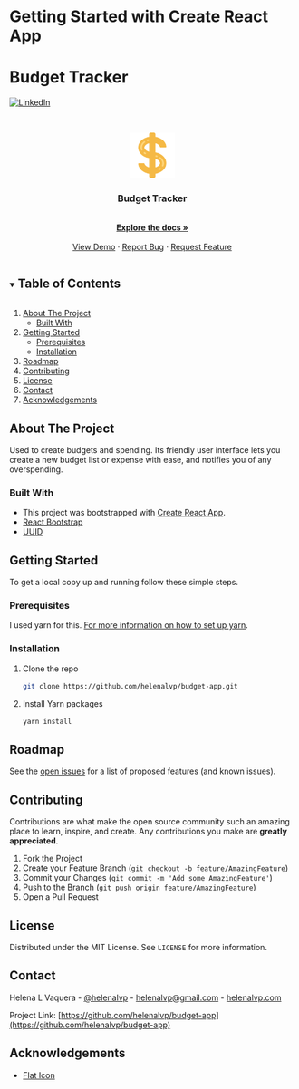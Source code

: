 # Getting Started with Create React App
# Budget Tracker

<!-- PROJECT SHIELDS -->
<!--
*** I'm using markdown "reference style" links for readability.
*** Reference links are enclosed in brackets [ ] instead of parentheses ( ).
*** See the bottom of this document for the declaration of the reference variables
*** for contributors-url, forks-url, etc. This is an optional, concise syntax you may use.
*** https://www.markdownguide.org/basic-syntax/#reference-style-links
-->

[![LinkedIn][linkedin-shield]][linkedin-url]

<!-- PROJECT LOGO -->
<br />
<p align="center">
  <a href="https://github.com/helenalvp/budget-app">
    <img src="/public/favicon.png" alt="Logo" width="80" height="80">
  </a>

  <h3 align="center">Budget Tracker</h3>

  <p align="center">
<br />
<a href="https://github.com/helenalvp/budget-app"><strong>Explore the docs »</strong></a>
<br />
<br />
<a href="https://helenalvp-budget-tracker.netlify.app">View Demo</a>
·
<a href="https://github.com/helenalvp/budget-app/issues">Report Bug</a>
·
<a href="https://github.com/helenalvp/budget-app/issues">Request Feature</a>

  </p>
</p>

<!-- TABLE OF CONTENTS -->
<details open="open">
  <summary><h2 style="display: inline-block">Table of Contents</h2></summary>
  <ol>
    <li>
      <a href="#about-the-project">About The Project</a>
      <ul>
        <li><a href="#built-with">Built With</a></li>
      </ul>
    </li>
    <li>
      <a href="#getting-started">Getting Started</a>
      <ul>
        <li><a href="#prerequisites">Prerequisites</a></li>
        <li><a href="#installation">Installation</a></li>
      </ul>
    </li>
    <!-- <li><a href="#usage">Usage</a></li> -->
    <li><a href="#roadmap">Roadmap</a></li>
    <li><a href="#contributing">Contributing</a></li>
    <li><a href="#license">License</a></li>
    <li><a href="#contact">Contact</a></li>
    <li><a href="#acknowledgements">Acknowledgements</a></li>
  </ol>
</details>

<!-- ABOUT THE PROJECT -->

## About The Project

<!-- INSERT IMAGE HERE -->
<!-- <a href="https://helenalvp-budget-tracker.netlify.app/"><img src="/src/assets/images/app-screenshot.PNG" alt="app screenshot"/></a> -->

Used to create budgets and spending. Its friendly user interface lets you create a new budget list or expense with ease, and notifies you of any overspending. 

### Built With

- This project was bootstrapped with [Create React App](https://github.com/facebook/create-react-app).
- [React Bootstrap](https://react-bootstrap.github.io/)
- [UUID](https://www.npmjs.com/package/uuid)

<!-- GETTING STARTED -->

## Getting Started

To get a local copy up and running follow these simple steps.

### Prerequisites

I used yarn for this. [For more information on how to set up yarn](https://classic.yarnpkg.com/en/docs/getting-started).

<!-- - yarn
  ```sh
  yarn --version
  ``` -->

### Installation

1. Clone the repo
   ```sh
   git clone https://github.com/helenalvp/budget-app.git
   ```
2. Install Yarn packages
   ```sh
   yarn install
   ```

<!-- USAGE EXAMPLES -->

<!-- ## Usage

Use this space to show useful examples of how a project can be used. Additional screenshots, code examples and demos work well in this space. You may also link to more resources.

_For more examples, please refer to the [Documentation](https://example.com)_ -->

<!-- ROADMAP -->

## Roadmap

See the [open issues](https://github.com/helenalvp/budget-app/issues) for a list of proposed features (and known issues).

<!-- CONTRIBUTING -->

## Contributing

Contributions are what make the open source community such an amazing place to learn, inspire, and create. Any contributions you make are **greatly appreciated**.

1. Fork the Project
2. Create your Feature Branch (`git checkout -b feature/AmazingFeature`)
3. Commit your Changes (`git commit -m 'Add some AmazingFeature'`)
4. Push to the Branch (`git push origin feature/AmazingFeature`)
5. Open a Pull Request

<!-- LICENSE -->

## License

Distributed under the MIT License. See `LICENSE` for more information.

<!-- CONTACT -->

## Contact

Helena L Vaquera - [@helenalvp](https://twitter.com/helenalvp) - helenalvp@gmail.com - [helenalvp.com](https://helenalvp.com)

Project Link: [https://github.com/helenalvp/budget-app](https://github.com/helenalvp/budget-app)

<!-- ACKNOWLEDGEMENTS -->

## Acknowledgements

- [Flat Icon](https://flaticon.com)
<!--- []() -->

<!-- MARKDOWN LINKS & IMAGES -->
<!-- https://www.markdownguide.org/basic-syntax/#reference-style-links -->


[contributors-shield]: https://img.shields.io/github/contributors/helenalvp/repo.svg?style=for-the-badge
[contributors-url]: https://github.com/helenalvp/cart-checker/graphs/contributors
[forks-shield]: https://img.shields.io/github/forks/helenalvp/repo.svg?style=for-the-badge
[forks-url]: https://github.com/helenalvp/cart-checker/network/members
[stars-shield]: https://img.shields.io/github/stars/helenalvp/repo.svg?style=for-the-badge
[stars-url]: https://github.com/helenalvp/cart-checker/stargazers
[issues-shield]: https://img.shields.io/github/issues/helenalvp/repo.svg?style=for-the-badge
[issues-url]: https://github.com/helenalvp/cart-checker/issues
[license-shield]: https://img.shields.io/github/license/helenalvp/repo.svg?style=for-the-badge
[license-url]: https://github.com/helenalvp/cart-checker/blob/master/LICENSE.txt
[linkedin-shield]: https://img.shields.io/badge/-LinkedIn-black.svg?style=for-the-badge&logo=linkedin&colorB=555
[linkedin-url]: https://linkedin.com/in/helenalvp
